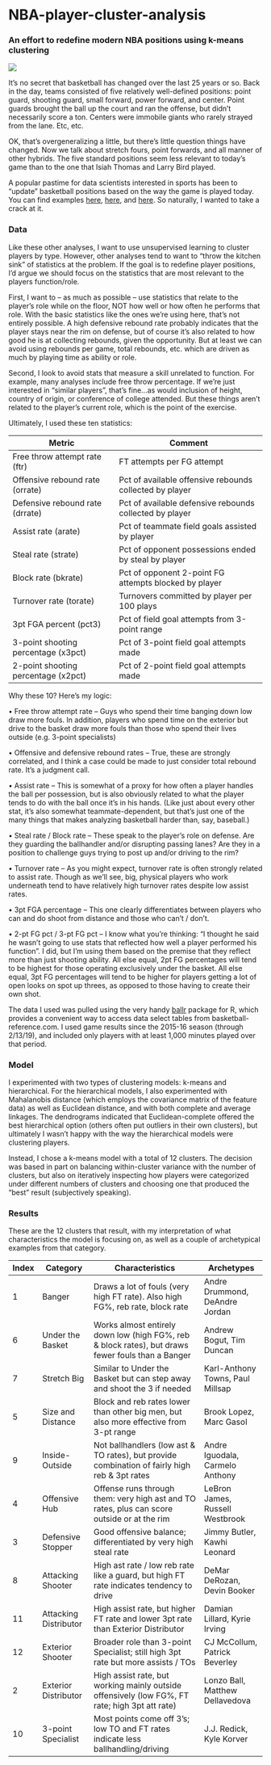 # NBA-player-cluster-analysis
### An effort to redefine modern NBA positions using k-means clustering
<img src='https://cdn.nba.net/nba-drupal-prod/styles/landscape_2090w/s3/2018-08/leaguev3.jpeg?itok=ZxI_rM2D'>

It’s no secret that basketball has changed over the last 25 years or so.  Back in the day, teams consisted of five relatively well-defined positions: point guard, shooting guard, small forward, power forward, and center.  Point guards brought the ball up the court and ran the offense, but didn’t necessarily score a ton.  Centers were immobile giants who rarely strayed from the lane.  Etc, etc.

OK, that’s overgeneralizing a little, but there’s little question things have changed.  Now we talk about stretch fours, point forwards, and all manner of other hybrids.  The five standard positions seem less relevant to today’s game than to the one that Isiah Thomas and Larry Bird played.

A popular pastime for data scientists interested in sports has been to “update” basketball positions based on the way the game is played today.  You can find examples [here](https://fastbreakdata.com/classifying-the-modern-nba-player-with-machine-learning-539da03bb824), [here](https://medium.com/hanman/the-evolution-of-nba-player-positions-using-unsupervised-clustering-to-uncover-functional-roles-a1d07089935c), and [here](https://towardsdatascience.com/redefining-basketball-positions-with-unsupervised-learning-34988d03057).  So naturally, I wanted to take a crack at it.
### Data
Like these other analyses, I want to use unsupervised learning to cluster players by type.  However, other analyses tend to want to “throw the kitchen sink” of statistics at the problem.  If the goal is to redefine player positions, I’d argue we should focus on the statistics that are most relevant to the players function/role.

First, I want to – as much as possible – use statistics that relate to the player’s role while on the floor, NOT how well or how often he performs that role.  With the basic statistics like the ones we’re using here, that’s not entirely possible.  A high defensive rebound rate probably indicates that the player stays near the rim on defense, but of course it’s also related to how good he is at collecting rebounds, given the opportunity.  But at least we can avoid using rebounds per game, total rebounds, etc. which are driven as much by playing time as ability or role.

Second, I look to avoid stats that measure a skill unrelated to function.  For example, many analyses include free throw percentage.  If we’re just interested in “similar players”, that’s fine…as would inclusion of height, country of origin, or conference of college attended.  But these things aren’t related to the player’s current role, which is the point of the exercise.

Ultimately, I used these ten statistics:

Metric | Comment
--- | ---
Free throw attempt rate (ftr) | FT attempts per FG attempt
Offensive rebound rate (orrate) | Pct of available offensive rebounds collected by player
Defensive rebound rate (drrate) | Pct of available defensive rebounds collected by player
Assist rate (arate) | Pct of teammate field goals assisted by player
Steal rate (strate) | Pct of opponent possessions ended by steal by player
Block rate (bkrate) | Pct of opponent 2-point FG attempts blocked by player
Turnover rate (torate) | Turnovers committed by player per 100 plays
3pt FGA percent (pct3) | Pct of field goal attempts from 3-point range
3-point shooting percentage (x3pct) | Pct of 3-point field goal attempts made
2-point shooting percentage (x2pct) | Pct of 2-point field goal attempts made

Why these 10?  Here’s my logic:

•	Free throw attempt rate – Guys who spend their time banging down low draw more fouls.  In addition, players who spend time on the exterior but drive to the basket draw more fouls than those who spend their lives outside (e.g. 3-point specialists)

•	Offensive and defensive rebound rates – True, these are strongly correlated, and I think a case could be made to just consider total rebound rate.  It’s a judgment call.

•	Assist rate – This is somewhat of a proxy for how often a player handles the ball per possession, but is also obviously related to what the player tends to do with the ball once it’s in his hands.  (Like just about every other stat, it’s also somewhat teammate-dependent, but that’s just one of the many things that makes analyzing basketball harder than, say, baseball.)

•	Steal rate / Block rate – These speak to the player’s role on defense.  Are they guarding the ballhandler and/or disrupting passing lanes?  Are they in a position to challenge guys trying to post up and/or driving to the rim?

•	Turnover rate – As you might expect, turnover rate is often strongly related to assist rate.  Though as we’ll see, big, physical players who work underneath tend to have relatively high turnover rates despite low assist rates.

•	3pt FGA percentage – This one clearly differentiates between players who can and do shoot from distance and those who can’t / don’t.

•	2-pt FG pct / 3-pt FG pct – I know what you’re thinking: “I thought he said he wasn’t going to use stats that reflected how well a player performed his function”.  I did, but I’m using them based on the premise that they reflect more than just shooting ability.  All else equal, 2pt FG percentages will tend to be highest for those operating exclusively under the basket.  All else equal, 3pt FG percentages will tend to be higher for players getting a lot of open looks on spot up threes, as opposed to those having to create their own shot.

The data I used was pulled using the very handy [ballr](https://cran.r-project.org/web/packages/ballr/index.html) package for R, which provides a convenient way to access data select tables from basketball-reference.com.  I used game results since the 2015-16 season (through 2/13/19), and included only players with at least 1,000 minutes played over that period.

### Model
I experimented with two types of clustering models: k-means and hierarchical.  For the hierarchical models, I also experimented with Mahalanobis distance (which employs the covariance matrix of the feature data) as well as Euclidean distance, and with both complete and average linkages.  The dendrograms indicated that Euclidean-complete offered the best hierarchical option (others often put outliers in their own clusters), but ultimately I wasn’t happy with the way the hierarchical models were clustering players.

Instead, I chose a k-means model with a total of 12 clusters.  The decision was based in part on balancing within-cluster variance with the number of clusters, but also on iteratively inspecting how players were categorized under different numbers of clusters and choosing one that produced the “best” result (subjectively speaking).

### Results
These are the 12 clusters that result, with my interpretation of what characteristics the model is focusing on, as well as a couple of archetypical examples from that category.

Index | Category | Characteristics | Archetypes
--- | --- | --- | ---
1 | Banger | Draws a lot of fouls (very high FT rate).  Also high FG%, reb rate, block rate | Andre Drummond, DeAndre Jordan
6 | Under the Basket | Works almost entirely down low (high FG%, reb & block rates), but draws fewer fouls than a Banger | Andrew Bogut, Tim Duncan
7 | Stretch Big | Similar to Under the Basket but can step away and shoot the 3 if needed | Karl-Anthony Towns, Paul Millsap
5 | Size and Distance | Block and reb rates lower than other big men, but also more effective from 3-pt range | Brook Lopez, Marc Gasol
9 | Inside-Outside | Not ballhandlers (low ast & TO rates), but provide combination of fairly high reb & 3pt rates | Andre Iguodala, Carmelo Anthony
4 | Offensive Hub | Offense runs through them: very high ast and TO rates, plus can score outside or at the rim | LeBron James, Russell Westbrook
3 | Defensive Stopper | Good offensive balance; differentiated by very high steal rate | Jimmy Butler, Kawhi Leonard
8 | Attacking Shooter | High ast rate / low reb rate like a guard, but high FT rate indicates tendency to drive | DeMar DeRozan, Devin Booker
11 | Attacking Distributor | High assist rate, but higher FT rate and lower 3pt rate than Exterior Distributor | Damian Lillard, Kyrie Irving
12 | Exterior Shooter | Broader role than 3-point Specialist; still high 3pt rate but more assists / TOs | CJ McCollum, Patrick Beverley
2 | Exterior Distributor | High assist rate, but working mainly outside offensively (low FG%, FT rate; high 3pt att rate) | Lonzo Ball, Matthew Dellavedova
10 | 3-point Specialist | Most points come off 3’s; low TO and FT rates indicate less ballhandling/driving | J.J. Redick, Kyle Korver

